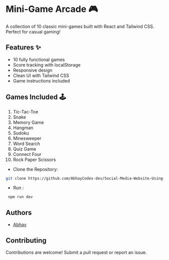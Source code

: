 # Mini-Game Arcade 🎮

A collection of 10 classic mini-games built with React and Tailwind CSS. Perfect for casual gaming!

## Features ✨
- 10 fully functional games  
- Score tracking with localStorage  
- Responsive design  
- Clean UI with Tailwind CSS  
- Game instructions included  

## Games Included 🕹️
1. Tic-Tac-Toe  
2. Snake  
3. Memory Game  
4. Hangman  
5. Sudoku  
6. Minesweeper  
7. Word Search  
8. Quiz Game  
9. Connect Four  
10. Rock Paper Scissors  

- Clone the Repository:

```bash
git clone https://github.com/AbhayCodes-dev/Social-Media-Website-Using-MERN-Stack.git
```

- Run :
```bash
 npm run dev
```

## Authors

- [Abhay](https://github.com/AbhayCodes-dev)


## Contributing

Contributions are welcome! Submit a pull request or report an issue.


